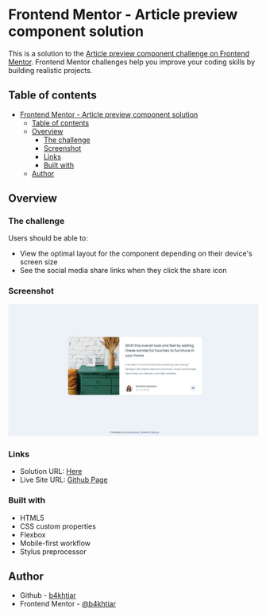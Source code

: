 # Frontend Mentor - Article preview component solution

This is a solution to the [Article preview component challenge on Frontend Mentor](https://www.frontendmentor.io/challenges/article-preview-component-dYBN_pYFT). Frontend Mentor challenges help you improve your coding skills by building realistic projects. 

## Table of contents

- [Frontend Mentor - Article preview component solution](#frontend-mentor---article-preview-component-solution)
  - [Table of contents](#table-of-contents)
  - [Overview](#overview)
    - [The challenge](#the-challenge)
    - [Screenshot](#screenshot)
    - [Links](#links)
    - [Built with](#built-with)
  - [Author](#author)

## Overview

### The challenge

Users should be able to:

- View the optimal layout for the component depending on their device's screen size
- See the social media share links when they click the share icon

### Screenshot

![](./images/Screenshot.jpeg)

### Links

- Solution URL: [Here](https://www.frontendmentor.io/solutions/htmlcssjs-article-preview-component-_67PG-DqWo)
- Live Site URL: [Github Page](https://b4khtiar.github.io/article-preview-component-yb/)

### Built with

- HTML5
- CSS custom properties
- Flexbox
- Mobile-first workflow
- Stylus preprocessor

## Author

- Github - [b4khtiar](https://github.com/b4khtiar)
- Frontend Mentor - [@b4khtiar](https://www.frontendmentor.io/profile/b4khtiar)
